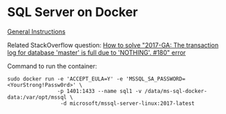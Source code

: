 # SQL Server on Docker

[General Instructions](https://docs.microsoft.com/en-us/sql/linux/quickstart-install-connect-docker)

Related StackOverflow question: [How to solve "2017-GA: The transaction log for database 'master' is full due to 'NOTHING'. #180" error](https://github.com/Microsoft/mssql-docker/issues/180#issuecomment-371965952)

Command to run the container:

```
sudo docker run -e 'ACCEPT_EULA=Y' -e 'MSSQL_SA_PASSWORD=<YourStrong!Passw0rd>' \
				-p 1401:1433 --name sql1 -v /data/ms-sql-docker-data:/var/opt/mssql \
				 -d microsoft/mssql-server-linux:2017-latest
```
 